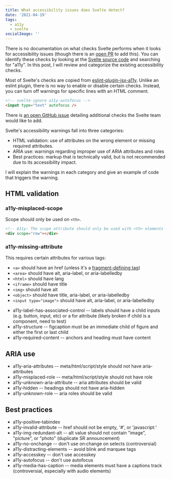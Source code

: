 ```yaml
---
title: What accessibility issues does Svelte detect?
date: '2021-04-19'
tags:
  - a11y
  - svelte
socialImage: ''
---
```


There is no documentation on what checks Svelte performs when it looks for accessibility issues (though there is an [open PR](https://github.com/sveltejs/svelte/pull/5316) to add this). You can identify these checks by looking at the [Svelte source code](https://github.com/sveltejs/svelte/blob/master/src/compiler/compile/nodes/Element.ts) and searching for "a11y". In this post, I will review and categorize the existing accessibility checks.

Most of Svelte's checks are copied from [eslint-plugin-jsx-a11y](https://github.com/jsx-eslint/eslint-plugin-jsx-a11y#supported-rules). Unlike an eslint plugin, there is no way to enable or disable certain checks. Instead, you can turn off warnings for specific lines with an HTML comment.

```html
<!-- svelte-ignore a11y-autofocus -->
<input type="text" autofocus />
```

There is [an open GitHub issue](https://github.com/sveltejs/svelte/issues/820) detailing additional checks the Svelte team would like to add.

Svelte's accessibility warnings fall into three categories:

- HTML validation: use of attributes on the wrong element or missing required attributes.
- ARIA use: warnings regarding improper use of ARIA attributes and roles
- Best practices: markup that is technically valid, but is not recommended due to its accessibility impact.

I will explain the warnings in each category and give an example of code that triggers the warning.

## HTML validation

### a11y-misplaced-scope

Scope should only be used on `<th>`.

```html
<!-- A11y: The scope attribute should only be used with <th> elements -->
<div scope="row"></div>
```

### a11y-missing-attribute

This requires certain attributes for various tags:

- `<a>` should have an href (unless it's a [fragment-defining tag](https://github.com/sveltejs/svelte/issues/4697))
- `<area>` should have alt, aria-label, or aria-labelledby
- `<html>` should have lang
- `<iframe>` should have title
- `<img>` should have alt
- `<object>` should have title, aria-label, or aria-labelledby
- `<input type="image">` should have alt, aria-label, or aria-labelledby

* a11y-label-has-associated-control -- labels should have a child inputs (e.g. button, input, etc) or a for attribute (likely broken if child is a component, need to test)
* a11y-structure -- figcaption must be an immediate child of figure and either the first or last child
* a11y-required-content -- anchors and heading must have content

## ARIA use

- a11y-aria-attributes -- meta/html/script/style should not have aria- attributes
- a11y-misplaced-role -- meta/html/script/style should not have role
- a11y-unknown-aria-attribute -- aria attributes should be valid
- a11y-hidden -- headings should not have aria-hidden
- a11y-unknown-role -- aria roles should be valid

## Best practices

- a11y-positive-tabindex
- a11y-invalid-attribute -- href should not be empty, '#', or 'javascript:'
- a11y-img-redundant-alt -- alt value should not contain "image", "picture", or "photo" (duplicate SR announcement)
- a11y-no-onchange -- don't use on:change on selects (controversial)
- a11y-distracting-elements -- avoid blink and marquee tags
- a11y-accesskey -- don't use accesskey
- a11y-autofocus -- don't use autofocus
- a11y-media-has-caption -- media elements must have a captions track (controversial, especially with audio elements)
